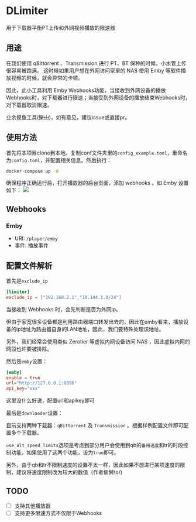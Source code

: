 # DLimiter
用于下载器平衡PT上传和外网视频播放的限速器

## 用途

在我们使用 qBittorrent 、Transmission 进行 PT、BT 保种的时候，小水管上传很容易被跑满。
这时候如果用户想在外网访问家里的 NAS 使用 Emby 等软件播放视频的时候，就会异常的卡顿。

因此，此小工具利用 Emby Webhooks功能，当接收到外网设备的播放Webhooks时，对下载器进行限速；当接受到外网设备的播放结束Webhooks时，对下载器取消限速。

业余摸鱼工具(~~屎山~~)，如有意见，建议issue或直接pr。

## 使用方法

首先将本项目clone到本地。复制conf文件夹里的`config_example.toml`，重命名为`config.toml`，并配置相关信息。然后执行：

```bash
docker-compose up -d
```

确保程序正确运行后，打开播放器的后台页面，添加 webhooks 。如 Emby 设置如下：
![](https://vip2.loli.io/2023/02/04/coeBCiRsXtkhFVI.png)

## Webhooks

### Emby
- URI: `/player/emby`
- 事件: 播放事件


## 配置文件解析

首先是`exclude_ip`

```toml
[limiter]
exclude_ip = ["192.168.2.1","10.144.1.0/24"]
```

当接收到 Webhooks 时，会先判断是否为外网ip。

但由于家宽很多设备都是利用路由器端口转发出去的，因此在emby看来，播放设备的ip地址为路由器自身的LAN地址，因此，我们要特殊处理该地址。

另外，我们经常会使用类似 Zerotier 等虚拟内网设备访问 NAS ，因此虚拟内网的网段也许要被排除。

然后是`emby`设置：

```toml
[emby]
enable = true
url="http://127.0.0.1:8096"
api_key="xxx"
```
这里没什么好说，配置url和apikey即可

最后是`downloader`设置：

目前支持两种下载器：`qBittorrent` 及 `Transmission` 。根据样例配置文件即可配置多个下载器。

`use_alt_speed_limits`选项是考虑到部分用户会使用到qb的`备用速度`和tr的时段控制功能，如果使用了这两个功能，设为`true`即可。

另外，由于qb和tr不限制速度的设置不太一样，因此如果不想进行某项速度的限制，建议将速度限制改为较大的数值（作者偷懒\o/)


## TODO
- [ ] 支持其他播放器
- [ ] 支持更多限速方式不仅限于Webhooks
